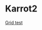 # Karrot2

[Grid test](http://htmlpreview.github.io/?https://github.com/RaaDesign/Karrot2/blob/master/examples/grid/index.html)
